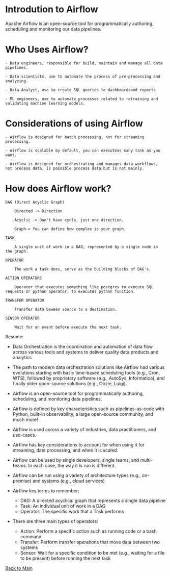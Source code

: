 # Introdution to Airflow

Apache Airflow is an open-source tool for programmatically authoring, scheduling and monitoring our data pipelines.

# Who Uses Airflow?

    - Data engineers, responsible for build, maintain and manage all data pipelines.
    
    - Data scientists, use to automate the process of pre-processing and analyzing.

    - Data Analyst, use to create SQL queries to dashboardsand reports

    - ML engineers, use to automate processes related to retraining and validating machine learning models.

# Considerations of using Airflow

    - Airflow is designed for batch processing, not for streaming processing.

    - Airflow is scalable by default, you can executeas many task as you want.

    - Airflow is designed for orchestrating and manages data workflows, not process data, is possible process data but is not mainly.

# How does Airflow work?

    DAG (Direct Acyclic Graph)
        
        Directed -> Direction
        
        Acyclic -> Don't have cycle, just one direction.
        
        Graph-> You can define how complex is your graph.
    
    TASK

        A single unit of work in a DAG, represented by a single node in the graph.

    OPERATOR

        The work a task does, serve as the building blocks of DAG's.

    ACTION OPERATORS

        Operator that executes something like postgres to execute SQL requests or python operator, to executes python function.

    TRANSFER OPERATOR

        Transfer data beween source to a destination.

    SENSOR OPERATOR

        Wait for an event before execute the next task.



Resume:

- Data Orchestration is the coordination and automation of data flow across various tools and systems to deliver quality data products and analytics
- The path to modern data orchestration solutions like Airflow had various evolutions starting with basic time-based scheduling tools (e.g., Cron, WTS), followed by proprietary software (e.g., AutoSys, Informatica), and finally older open-source solutions (e.g., Oozie, Luigi).

- Airflow is an open-source tool for programmatically authoring, scheduling, and monitoring data pipelines.
- Airflow is defined by key characteristics such as pipelines-as-code with Python, built-in observability, a large open-source community, and much more!
- Airflow is used across a variety of industries, data practitioners, and use-cases.
- Airflow has key considerations to account for when using it for streaming, data processing, and when it is scaled. 
- Airflow can be used by single developers, single teams, and multi-teams. In each case, the way it is run is different.
- Airflow can be run using a variety of architecture types (e.g., on-premise) and systems (e.g., cloud services)
- Airflow key terms to remember:
    - DAG: A directed acyclical graph that represents a single data pipeline
    - Task: An individual unit of work in a DAG
    - Operator: The specific work that a Task performs 
- There are three main types of operators:
    - Action: Perform a specific action such as running code or a bash command
    - Transfer: Perform transfer operations that move data between two systems
    - Sensor: Wait for a specific condition to be met (e.g., waiting for a file to be present) before running the next task

[Back to Main](https://github.com/seltons1/airflow-fundamentals-certification/blob/main/README.md)
